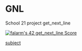 # GNL
School 21 project get_next_line

[![falarm's 42 get_next_line Score](https://badge42.vercel.app/api/v2/cl23rylyn001609lbgc4t4lzn/project/2384158)](https://github.com/JaeSeoKim/badge42)

[subject](https://github.com/Fuse23/GNL/blob/main/en.subject.pdf)
